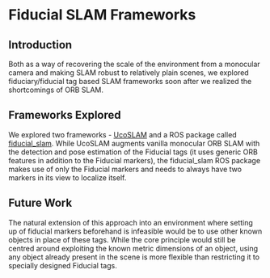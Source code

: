 # Fiducial SLAM Frameworks

## Introduction

Both as a way of recovering the scale of the environment from a monocular camera and making SLAM robust to relatively plain scenes, we explored fiduciary/fiducial tag based SLAM frameworks soon after we realized the shortcomings of ORB SLAM.

## Frameworks Explored

We explored two frameworks - [UcoSLAM](http://www.uco.es/investiga/grupos/ava/node/62) and a ROS package called [fiducial\_slam](http://wiki.ros.org/fiducial_slam). While UcoSLAM augments vanilla monocular ORB SLAM with the detection and pose estimation of the Fiducial tags \(it uses generic ORB features in addition to the Fiducial markers\), the fiducial\_slam ROS package makes use of only the Fiducial markers and needs to always have two markers in its view to localize itself.

## Future Work

The natural extension of this approach into an environment where setting up of fiducial markers beforehand is infeasible would be to use other known objects in place of these tags. While the core principle would still be centred around exploiting the known metric dimensions of an object, using any object already present in the scene is more flexible than restricting it to specially designed Fiducial tags.

